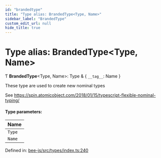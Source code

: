 ```yaml
---
id: "brandedtype"
title: "Type alias: BrandedType<Type, Name>"
sidebar_label: "BrandedType"
custom_edit_url: null
hide_title: true
---
```


# Type alias: BrandedType<Type, Name\>

Ƭ **BrandedType**<Type, Name\>: Type & { `__tag__`: Name  }

These type are used to create new nominal types

See https://spin.atomicobject.com/2018/01/15/typescript-flexible-nominal-typing/

#### Type parameters:

Name |
:------ |
`Type` |
`Name` |

Defined in: [bee-js/src/types/index.ts:240](https://github.com/ethersphere/bee-js/blob/0ac3a7d/src/types/index.ts#L240)
